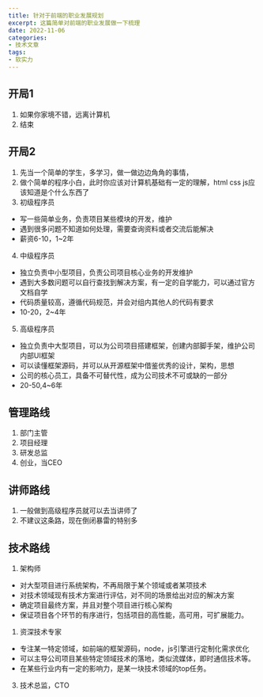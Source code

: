 ```yaml
---
title: 针对于前端的职业发展规划
excerpt: 这篇简单对前端的职业发展做一下梳理
date: 2022-11-06
categories:
- 技术文章
tags:
- 软实力
---
```


## 开局1
1. 如果你家境不错，远离计算机
2. 结束

## 开局2
1. 先当一个简单的学生，多学习，做一做边边角角的事情，
2. 做个简单的程序小白，此时你应该对计算机基础有一定的理解，html css js应该知道是个什么东西了
3. 初级程序员
  - 写一些简单业务，负责项目某些模块的开发，维护
  - 遇到很多问题不知道如何处理，需要查询资料或者交流后能解决
  - 薪资6-10，1~2年
4. 中级程序员
  - 独立负责中小型项目，负责公司项目核心业务的开发维护
  - 遇到大多数问题可以自行查找到解决方案，有一定的自学能力，可以通过官方文档自学
  - 代码质量较高，遵循代码规范，并会对组内其他人的代码有要求
  - 10-20，2~4年
5. 高级程序员
  - 独立负责中大型项目，可以为公司项目搭建框架，创建内部脚手架，维护公司内部UI框架
  - 可以读懂框架源码，并可以从开源框架中借鉴优秀的设计，架构，思想
  - 公司的核心员工，具备不可替代性，成为公司技术不可或缺的一部分
  - 20-50,4~6年

## 管理路线
1. 部门主管
2. 项目经理
3. 研发总监
4. 创业，当CEO

## 讲师路线
1. 一般做到高级程序员就可以去当讲师了
2. 不建议这条路，现在倒闭暴雷的特别多

## 技术路线
1. 架构师
  - 对大型项目进行系统架构，不再局限于某个领域或者某项技术
  - 对技术领域现有技术方案进行评估，对不同的场景给出对应的解决方案
  - 确定项目最终方案，并且对整个项目进行核心架构
  - 保证项目各个环节的有序进行，包括项目的高性能，高可用，可扩展能力。
1. 资深技术专家
  - 专注某一特定领域，如前端的框架源码，node，js引擎进行定制化需求优化
  - 可以主导公司项目某些特定领域技术的落地，类似流媒体，即时通信技术等。
  - 在某些行业内有一定的影响力，是某一块技术领域的top任务。
3. 技术总监，CTO




